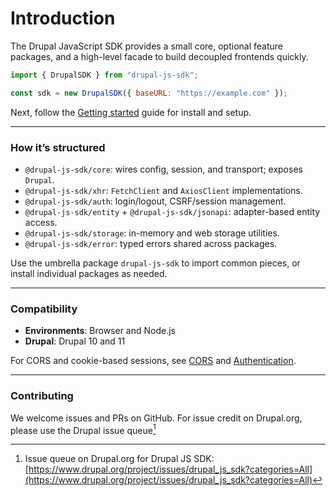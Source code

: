 # Introduction

The Drupal JavaScript SDK provides a small core, optional feature packages, and a high-level facade to build decoupled frontends quickly.

```js
import { DrupalSDK } from "drupal-js-sdk";

const sdk = new DrupalSDK({ baseURL: "https://example.com" });
```

Next, follow the [Getting started](getting-started.md) guide for install and setup.

---

### How it’s structured

- `@drupal-js-sdk/core`: wires config, session, and transport; exposes `Drupal`.
- `@drupal-js-sdk/xhr`: `FetchClient` and `AxiosClient` implementations.
- `@drupal-js-sdk/auth`: login/logout, CSRF/session management.
- `@drupal-js-sdk/entity` + `@drupal-js-sdk/jsonapi`: adapter-based entity access.
- `@drupal-js-sdk/storage`: in-memory and web storage utilities.
- `@drupal-js-sdk/error`: typed errors shared across packages.

Use the umbrella package `drupal-js-sdk` to import common pieces, or install individual packages as needed.

---

### Compatibility

- **Environments**: Browser and Node.js
- **Drupal**: Drupal 10 and 11

For CORS and cookie-based sessions, see [CORS](../guide/cors.md) and [Authentication](authentication.md).

---

### Contributing

We welcome issues and PRs on GitHub. For issue credit on Drupal.org, please use the Drupal issue queue[^1]

[^1]: Issue queue on Drupal.org for Drupal JS SDK: [https://www.drupal.org/project/issues/drupal_js_sdk?categories=All](https://www.drupal.org/project/issues/drupal_js_sdk?categories=All)
